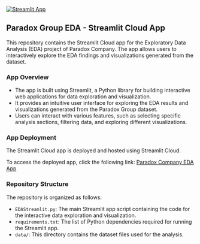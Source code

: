 
[![Streamlit App](https://static.streamlit.io/badges/streamlit_badge_black_white.svg)](https://paradoxeda.streamlit.app)


## Paradox Group EDA - Streamlit Cloud App

This repository contains the Streamlit Cloud app for the Exploratory Data Analysis (EDA) project of Paradox Company. The app allows users to interactively explore the EDA findings and visualizations generated from the dataset.

### App Overview

- The app is built using Streamlit, a Python library for building interactive web applications for data exploration and visualization.
- It provides an intuitive user interface for exploring the EDA results and visualizations generated from the Paradox Group dataset.
- Users can interact with various features, such as selecting specific analysis sections, filtering data, and exploring different visualizations.

### App Deployment

The Streamlit Cloud app is deployed and hosted using Streamlit Cloud.

To access the deployed app, click the following link: [Paradox Company EDA App](https://share.streamlit.io/your-username/paradox-eda-app/main/app.py)

### Repository Structure

The repository is organized as follows:

- `EDAStreamlit.py`: The main Streamlit app script containing the code for the interactive data exploration and visualization.
- `requirements.txt`: The list of Python dependencies required for running the Streamlit app.
- `data/`: This directory contains the dataset files used for the analysis.

